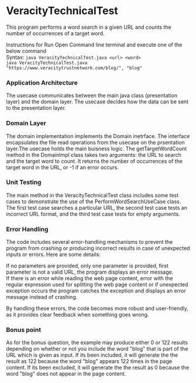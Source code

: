 # VeracityTechnicalTest
This program performs a word search in a given URL and counts the number of occurrences of a target word. 

Instructions for Run
Open Command line terminal and execute one of the below command  
Syntax: ```java VeracityTechnicalTest.java <url> <word> ```     
         ```java VeracityTechnicalTest.java "https://www.veracitytrustnetwork.com/blog/", "blog" ```

### Application Architecture    
The usecase communicates between the main java class (presentation layer) and the domain layer. The usecase decides how the data can be sent to the presentation layer.

### Domain Layer      
The domain implementation implements the Domain inetrface. The interface encapsulates the file read operations from the usecase on the prsentation layer.The usecase holds the main buisness logic. The getTargetWordCount method in the DomainImpl class takes two arguments: the URL to search and the target word to count. It returns the number of occurrences of the target word in the URL, or -1 if an error occurs.

### Unit Testing    
The main method in the VeracityTechnicalTest class includes some test cases to demonstrate the use of the PerformWordSearchUseCase class. The first test case searches a particular URL, the second test case tests an incorrect URL format, and the third test case tests for empty arguments.


### Error Handling        
The code includes several error-handling mechanisms to prevent the program from crashing or producing incorrect results in case of unexpected inputs or errors. Here are some details:

If no parameters are provided, only one parameter is provided,  first parameter is not a valid URL, the program displays an error message.    
If there is an error while reading the web page content, error with the regular expression used for splitting the web page content or if unexpected exception occurs the program catches the exception and displays an error message instead of crashing.

By handling these errors, the code becomes more robust and user-friendly, as it provides clear feedback when something goes wrong.

### Bonus point    
As for the bonus question, the example may produce either 0 or 122 results depending on whether or not you include the word "blog" that is part of the URL which is given as input. If its been included, it will generate the the result as 122 because the word "blog" appears 122 times in the page content. If its been excluded, it will generate the the result as 0 because the word "blog" does not appear in the page content.

